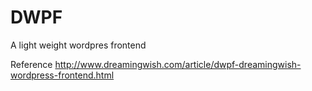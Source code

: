 # DWPF
A light weight wordpres frontend

Reference
http://www.dreamingwish.com/article/dwpf-dreamingwish-wordpress-frontend.html
